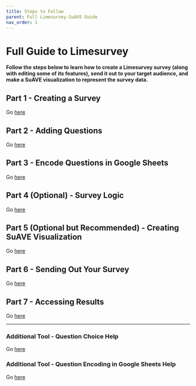 ```yaml
---
title: Steps to Follow
parent: Full Limesurvey-SuAVE Guide
nav_order: 1
---
```


# Full Guide to Limesurvey

**Follow the steps below to learn how to create a Limesurvey survey (along with editing some of its features), send it out to your target audience, and make a SuAVE visualization to represent the survey data.**

## Part 1 - Creating a Survey

Go [here](https://suave-ucsd.github.io/limesurvey_documentation/step_1_creating_survey.html)

## Part 2 - Adding Questions

Go [here](https://suave-ucsd.github.io/limesurvey_documentation/step_2_adding_questions.html)


## Part 3 - Encode Questions in Google Sheets

Go [here](https://suave-ucsd.github.io/limesurvey_documentation/step_3_encode_questions.html)

## Part 4 (Optional) - Survey Logic

Go [here](https://suave-ucsd.github.io/limesurvey_documentation/step_4_survey_logic.html)

## Part 5 (Optional but Recommended) - Creating SuAVE Visualization

Go [here](https://suave-ucsd.github.io/limesurvey_documentation/step_5_suave_visualization.html)


## Part 6 - Sending Out Your Survey

Go [here](https://suave-ucsd.github.io/limesurvey_documentation/step_6_sending_survey.html)

## Part 7 - Accessing Results

Go [here](https://suave-ucsd.github.io/limesurvey_documentation/step_7_accessing_results.html)


--------

### Additional Tool - Question Choice Help

Go [here](https://suave-ucsd.github.io/limesurvey_documentation/add_help_question_help.html)

### Additional Tool - Question Encoding in Google Sheets Help

Go [here](https://suave-ucsd.github.io/limesurvey_documentation/add_tool_encode_help.html)

